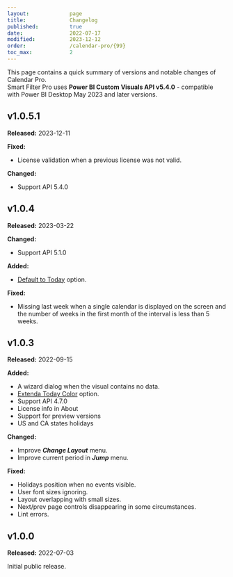 ```yaml
---
layout:             page
title:              Changelog
published:          true
date:               2022-07-17
modified:           2023-12-12
order:              /calendar-pro/{99}
toc_max:            2
---
```

This page contains a quick summary of versions and notable changes of Calendar Pro.  
Smart Filter Pro uses **Power BI Custom Visuals API v5.4.0** - compatible with Power BI Desktop May 2023 and later versions.

## v1.0.5.1
**Released:** 2023-12-11

**Fixed:**
- License validation when a previous license was not valid.

**Changed:**
- Support API 5.4.0

## v1.0.4
**Released:** 2023-03-22

**Changed:**
- Support API 5.1.0

**Added:**
- [Default to Today](options/calendar/default-today.md) option.

**Fixed:**
- Missing last week when a single calendar is displayed on the screen and the number of weeks in the first month of the interval is less than 5 weeks.

## v1.0.3
**Released:** 2022-09-15

**Added:**
- A wizard dialog when the visual contains no data.
- [Extenda Today Color](options/cells/extend-today-color.md) option.
- Support API 4.7.0
- License info in About
- Support for preview versions
- US and CA states holidays

**Changed:**
- Improve ***Change Layout*** menu.
- Improve current period in ***Jump*** menu.

**Fixed:**
- Holidays position when no events visible.
- User font sizes ignoring.
- Layout overlapping with small sizes.
- Next/prev page controls disappearing in some circumstances.
- Lint errors.

## v1.0.0
**Released:** 2022-07-03

Initial public release.
